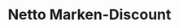 ---
title: "Netto Marken-Discount"
url: /dorsten/netto-marken-discount-im-harsewinkel/
shop: Supermarkt
---